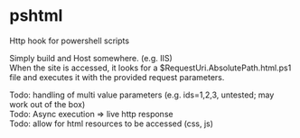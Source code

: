 # pshtml
Http hook for powershell scripts

Simply build and Host somewhere. (e.g. IIS)  
When the site is accessed, it looks for a $RequestUri.AbsolutePath.html.ps1 file and executes it with the provided request parameters.

Todo: handling of multi value parameters (e.g. ids=1,2,3, untested; may work out of the box)  
Todo: Async execution => live http response  
Todo: allow for html resources to be accessed (css, js)  

